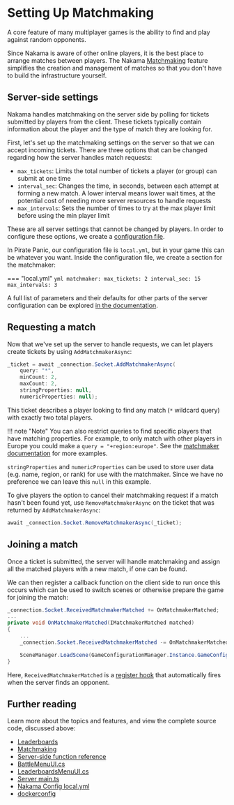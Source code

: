 # Setting Up Matchmaking

A core feature of many multiplayer games is the ability to find and play against random opponents.

Since Nakama is aware of other online players, it is the best place to arrange matches between players. The Nakama [Matchmaking](../../../../gameplay-matchmaker.md) feature simplifies the creation and management of matches so that you don't have to build the infrastructure yourself.

## Server-side settings

Nakama handles matchmaking on the server side by polling for tickets submitted by players from the client. These tickets typically contain information about the player and the type of match they are looking for.

First, let's set up the matchmaking settings on the server so that we can accept incoming tickets. There are three options that can be changed regarding how the server handles match requests:

* `max_tickets`: Limits the total number of tickets a player (or group) can submit at one time
* `interval_sec`: Changes the time, in seconds, between each attempt at forming a new match. A lower interval means lower wait times, at the potential cost of needing more server resources to handle requests
* `max_intervals`: Sets the number of times to try at the max player limit before using the min player limit

These are all server settings that cannot be changed by players.
In order to configure these options, we create a [configuration file](../../../../install-configuration.md).

In Pirate Panic, our configuration file is `local.yml`, but in your game this can be whatever you want. Inside the configuration file, we create a section for the matchmaker:

=== "local.yml"
    ```yml
    matchmaker:
      max_tickets: 2
      interval_sec: 15
      max_intervals: 3
    ```

A full list of parameters and their defaults for other parts of the server configuration can be explored [in the documentation](../../../../install-configuration.md#matchmaker).

## Requesting a match

Now that we've set up the server to handle requests, we can let players create tickets by using `AddMatchmakerAsync`:

```csharp
_ticket = await _connection.Socket.AddMatchmakerAsync(
    query: "*",
    minCount: 2,
    maxCount: 2,
    stringProperties: null,
    numericProperties: null);
```

This ticket describes a player looking to find any match (`*` wildcard query) with exactly two total players.

!!! note "Note"
    You can also restrict queries to find specific players that have matching properties. For example, to only match with other players in Europe you could make a `query = "+region:europe"`. See the [matchmaker documentation](../../../../gameplay-matchmaker.md#query) for more examples.

`stringProperties` and `numericProperties` can be used to store user data (e.g. name, region, or rank) for use with the matchmaker. Since we have no preference we can leave this `null` in this example.

To give players the option to cancel their matchmaking request if a match hasn't been found yet, use `RemoveMatchmakerAsync` on the ticket that was returned by `AddMatchmakerAsync`:

```csharp
await _connection.Socket.RemoveMatchmakerAsync(_ticket);
```

## Joining a match

Once a ticket is submitted, the server will handle matchmaking and assign all the matched players with a new match, if one can be found.

We can then register a callback function on the client side to run once this occurs which can be used to switch scenes or otherwise prepare the game for joining the match:

```csharp
_connection.Socket.ReceivedMatchmakerMatched += OnMatchmakerMatched;
...
private void OnMatchmakerMatched(IMatchmakerMatched matched)
{
    ...
    _connection.Socket.ReceivedMatchmakerMatched -= OnMatchmakerMatched; // Unregister callback function

    SceneManager.LoadScene(GameConfigurationManager.Instance.GameConfiguration.SceneNameBattle); // Switch scene to battle scene
}
```

Here, `ReceivedMatchmakerMatched` is a [register hook](../../../../runtime-code-function-reference.md#register-hooks) that automatically fires when the server finds an opponent.

## Further reading

Learn more about the topics and features, and view the complete source code, discussed above:

* [Leaderboards](../../../../gameplay-leaderboards.md)
* [Matchmaking](../../../../gameplay-matchmaker.md)
* [Server-side function reference](../../../../../runtime-code-function-reference/#leaderboards)
* [BattleMenuUI.cs](https://github.com/heroiclabs/unity-sampleproject/blob/master/PiratePanic/Assets/PiratePanic/Scripts/Menus/BattleMenuUI.cs)
* [LeaderboardsMenuUI.cs](https://github.com/heroiclabs/unity-sampleproject/blob/master/PiratePanic/Assets/PiratePanic/Scripts/Menus/LeaderboardsMenuUI.cs)
* [Server main.ts](https://github.com/heroiclabs/unity-sampleproject/blob/master/ServerModules/src/main.ts)
* [Nakama Config local.yml](https://github.com/heroiclabs/unity-sampleproject/blob/master/ServerModules/local.yml)
* [dockerconfig](https://github.com/heroiclabs/unity-sampleproject/blob/master/ServerModules/docker-compose.yml)
